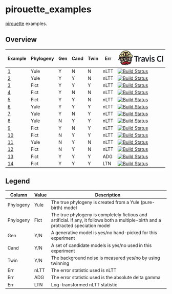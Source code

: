 # pirouette_examples

[pirouette](https://github.com/richelbilderbeek/pirouette) examples.

## Overview

Example|Phylogeny|Gen|Cand|Twin|Err|[![Travis CI logo](pics/TravisCI.png)](https://travis-ci.org)
-------|---------|---|----|----|---|---------------------
[ 1](https://github.com/richelbilderbeek/pirouette_example_1 )|Yule|Y|N|N|nLTT|[![Build Status](https://travis-ci.org/richelbilderbeek/pirouette_example_1.svg?branch=master )](https://travis-ci.org/richelbilderbeek/pirouette_example_1 )
[ 2](https://github.com/richelbilderbeek/pirouette_example_2 )|Yule|Y|Y|N|nLTT|[![Build Status](https://travis-ci.org/richelbilderbeek/pirouette_example_2.svg?branch=master )](https://travis-ci.org/richelbilderbeek/pirouette_example_2 )
[ 3](https://github.com/richelbilderbeek/pirouette_example_3 )|Fict|Y|Y|Y|nLTT|[![Build Status](https://travis-ci.org/richelbilderbeek/pirouette_example_3.svg?branch=master )](https://travis-ci.org/richelbilderbeek/pirouette_example_3 )
[ 4](https://github.com/richelbilderbeek/pirouette_example_4 )|Fict|Y|N|N|nLTT|[![Build Status](https://travis-ci.org/richelbilderbeek/pirouette_example_4.svg?branch=master )](https://travis-ci.org/richelbilderbeek/pirouette_example_4 )
[ 5](https://github.com/richelbilderbeek/pirouette_example_5 )|Fict|Y|Y|N|nLTT|[![Build Status](https://travis-ci.org/richelbilderbeek/pirouette_example_5.svg?branch=master )](https://travis-ci.org/richelbilderbeek/pirouette_example_5 )
[ 6](https://github.com/richelbilderbeek/pirouette_example_6 )|Yule|Y|Y|Y|nLTT|[![Build Status](https://travis-ci.org/richelbilderbeek/pirouette_example_6.svg?branch=master )](https://travis-ci.org/richelbilderbeek/pirouette_example_6 )
[ 7](https://github.com/richelbilderbeek/pirouette_example_7 )|Yule|Y|N|Y|nLTT|[![Build Status](https://travis-ci.org/richelbilderbeek/pirouette_example_7.svg?branch=master )](https://travis-ci.org/richelbilderbeek/pirouette_example_7 )
[ 8](https://github.com/richelbilderbeek/pirouette_example_8 )|Yule|N|Y|Y|nLTT|[![Build Status](https://travis-ci.org/richelbilderbeek/pirouette_example_8.svg?branch=master )](https://travis-ci.org/richelbilderbeek/pirouette_example_8 )
[ 9](https://github.com/richelbilderbeek/pirouette_example_9 )|Fict|Y|N|Y|nLTT|[![Build Status](https://travis-ci.org/richelbilderbeek/pirouette_example_9.svg?branch=master )](https://travis-ci.org/richelbilderbeek/pirouette_example_9 )
[10](https://github.com/richelbilderbeek/pirouette_example_10)|Fict|N|Y|Y|nLTT|[![Build Status](https://travis-ci.org/richelbilderbeek/pirouette_example_10.svg?branch=master)](https://travis-ci.org/richelbilderbeek/pirouette_example_10)
[11](https://github.com/richelbilderbeek/pirouette_example_11)|Yule|N|Y|N|nLTT|[![Build Status](https://travis-ci.org/richelbilderbeek/pirouette_example_11.svg?branch=master)](https://travis-ci.org/richelbilderbeek/pirouette_example_11)
[12](https://github.com/richelbilderbeek/pirouette_example_12)|Fict|N|Y|N|nLTT|[![Build Status](https://travis-ci.org/richelbilderbeek/pirouette_example_12.svg?branch=master)](https://travis-ci.org/richelbilderbeek/pirouette_example_12)
[13](https://github.com/richelbilderbeek/pirouette_example_13)|Fict|Y|Y|Y|ADG |[![Build Status](https://travis-ci.org/richelbilderbeek/pirouette_example_13.svg?branch=master )](https://travis-ci.org/richelbilderbeek/pirouette_example_13)
[14](https://github.com/richelbilderbeek/pirouette_example_14)|Fict|Y|Y|Y|LTN |[![Build Status](https://travis-ci.org/richelbilderbeek/pirouette_example_14.svg?branch=master )](https://travis-ci.org/richelbilderbeek/pirouette_example_14)

## Legend

Column    |Value|Description
----------|-----|---------------------------------------------------------------
Phylogeny |Yule |The true phylogeny is created from a Yule (pure-birth) model
Phylogeny |Fict |The true phylogeny is completely fictious and artificial. If any, it follows both a multiple-birth and a protracted speciation model
Gen       |Y/N  |A generative model is yes/no hand-picked for this experiment
Cand      |Y/N  |A set of candidate models is yes/no used in this experiment
Twin      |Y/N  |The background noise is measured yes/no by using twinning
Err       |nLTT |The error statistic used is nLTT
Err       |ADG  |The error statistic used is the absolute delta gamma
Err       |LTN  |Log-transformed nLTT statistic